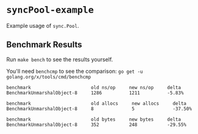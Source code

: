 # `syncPool-example`
Example usage of `sync.Pool`.

## Benchmark Results

Run `make bench` to see the results yourself.

You'll need `benchcmp` to see the comparison: `go get -u golang.org/x/tools/cmd/benchcmp`

```
benchmark                      old ns/op     new ns/op     delta
BenchmarkUnmarshalObject-8     1286          1211          -5.83%

benchmark                      old allocs     new allocs     delta
BenchmarkUnmarshalObject-8     8              5              -37.50%

benchmark                      old bytes     new bytes     delta
BenchmarkUnmarshalObject-8     352           248           -29.55%
```

